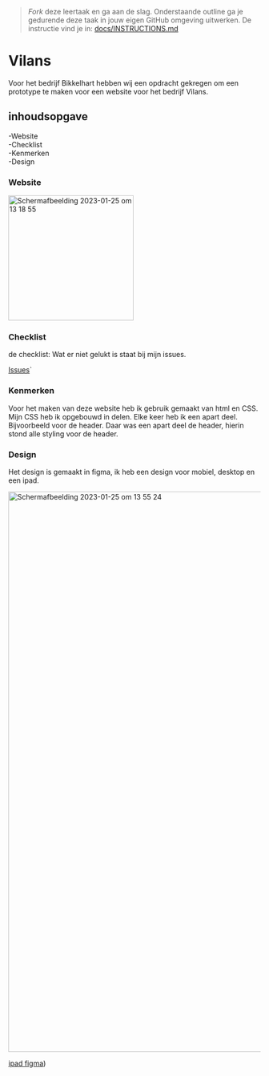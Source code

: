 > _Fork_ deze leertaak en ga aan de slag. Onderstaande outline ga je gedurende deze taak in jouw eigen GitHub omgeving uitwerken. De instructie vind je in: [docs/INSTRUCTIONS.md](docs/INSTRUCTIONS.md)

# Vilans 

Voor het bedrijf Bikkelhart hebben wij een opdracht gekregen om een prototype te maken voor een website voor het bedrijf Vilans.


## inhoudsopgave

-Website <br>
-Checklist <br>
-Kenmerken <br>
-Design <br>

### Website

<img width="250" alt="Schermafbeelding 2023-01-25 om 13 18 55" src="https://user-images.githubusercontent.com/112856687/214561810-1d047648-1797-4758-8d5b-fde707e41eda.png"> 

### Checklist

de checklist: Wat er niet gelukt is staat bij mijn issues.

[Issues](https://github.com/anoukbruinn/the-startup-responsive-interactieve-website/issues)`


### Kenmerken
Voor het maken van deze website heb ik gebruik gemaakt van html en CSS. Mijn CSS heb ik opgebouwd in delen. Elke keer heb ik een apart deel. Bijvoorbeeld voor de header. Daar was een apart deel de header, hierin stond alle styling voor de header. 

### Design 

Het design is gemaakt in figma, ik heb een design voor mobiel, desktop en een ipad.

<img width="1120" alt="Schermafbeelding 2023-01-25 om 13 55 24" src="https://user-images.githubusercontent.com/112856687/214568787-29e94c3e-ab1d-4c47-85e7-f9d47e5439e1.png">

[ipad figma](https://www.figma.com/file/8Y7IExYyKg7Na7p6Pa4Z9z/Untitled?node-id=0%3A1&t=6CwTHhPAgCeCe6lg-0))
